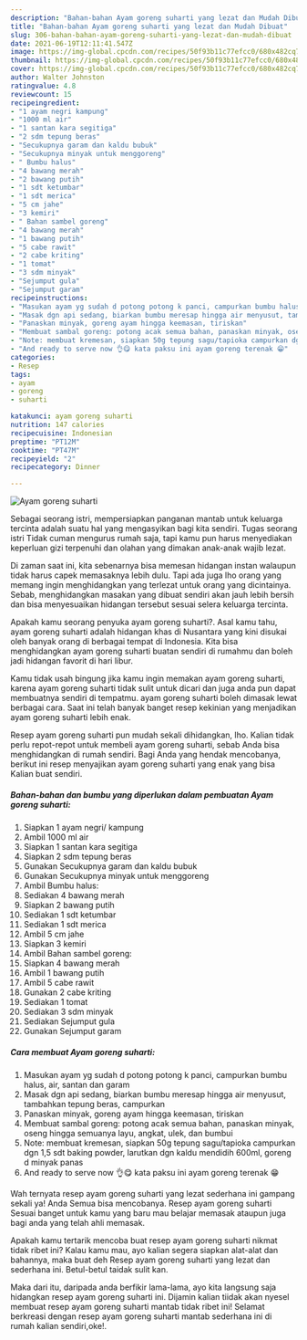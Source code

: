 ```yaml
---
description: "Bahan-bahan Ayam goreng suharti yang lezat dan Mudah Dibuat"
title: "Bahan-bahan Ayam goreng suharti yang lezat dan Mudah Dibuat"
slug: 306-bahan-bahan-ayam-goreng-suharti-yang-lezat-dan-mudah-dibuat
date: 2021-06-19T12:11:41.547Z
image: https://img-global.cpcdn.com/recipes/50f93b11c77efcc0/680x482cq70/ayam-goreng-suharti-foto-resep-utama.jpg
thumbnail: https://img-global.cpcdn.com/recipes/50f93b11c77efcc0/680x482cq70/ayam-goreng-suharti-foto-resep-utama.jpg
cover: https://img-global.cpcdn.com/recipes/50f93b11c77efcc0/680x482cq70/ayam-goreng-suharti-foto-resep-utama.jpg
author: Walter Johnston
ratingvalue: 4.8
reviewcount: 15
recipeingredient:
- "1 ayam negri kampung"
- "1000 ml air"
- "1 santan kara segitiga"
- "2 sdm tepung beras"
- "Secukupnya garam dan kaldu bubuk"
- "Secukupnya minyak untuk menggoreng"
- " Bumbu halus"
- "4 bawang merah"
- "2 bawang putih"
- "1 sdt ketumbar"
- "1 sdt merica"
- "5 cm jahe"
- "3 kemiri"
- " Bahan sambel goreng"
- "4 bawang merah"
- "1 bawang putih"
- "5 cabe rawit"
- "2 cabe kriting"
- "1 tomat"
- "3 sdm minyak"
- "Sejumput gula"
- "Sejumput garam"
recipeinstructions:
- "Masukan ayam yg sudah d potong potong k panci, campurkan bumbu halus, air, santan dan garam"
- "Masak dgn api sedang, biarkan bumbu meresap hingga air menyusut, tambahkan tepung beras, campurkan"
- "Panaskan minyak, goreng ayam hingga keemasan, tiriskan"
- "Membuat sambal goreng: potong acak semua bahan, panaskan minyak, oseng hingga semuanya layu, angkat, ulek, dan bumbui"
- "Note: membuat kremesan, siapkan 50g tepung sagu/tapioka campurkan dgn 1,5 sdt baking powder, larutkan dgn kaldu mendidih 600ml, goreng d minyak panas"
- "And ready to serve now 👌😋 kata paksu ini ayam goreng terenak 😁"
categories:
- Resep
tags:
- ayam
- goreng
- suharti

katakunci: ayam goreng suharti 
nutrition: 147 calories
recipecuisine: Indonesian
preptime: "PT12M"
cooktime: "PT47M"
recipeyield: "2"
recipecategory: Dinner

---
```



![Ayam goreng suharti](https://img-global.cpcdn.com/recipes/50f93b11c77efcc0/680x482cq70/ayam-goreng-suharti-foto-resep-utama.jpg)

Sebagai seorang istri, mempersiapkan panganan mantab untuk keluarga tercinta adalah suatu hal yang mengasyikan bagi kita sendiri. Tugas seorang istri Tidak cuman mengurus rumah saja, tapi kamu pun harus menyediakan keperluan gizi terpenuhi dan olahan yang dimakan anak-anak wajib lezat.

Di zaman  saat ini, kita sebenarnya bisa memesan hidangan instan walaupun tidak harus capek memasaknya lebih dulu. Tapi ada juga lho orang yang memang ingin menghidangkan yang terlezat untuk orang yang dicintainya. Sebab, menghidangkan masakan yang dibuat sendiri akan jauh lebih bersih dan bisa menyesuaikan hidangan tersebut sesuai selera keluarga tercinta. 



Apakah kamu seorang penyuka ayam goreng suharti?. Asal kamu tahu, ayam goreng suharti adalah hidangan khas di Nusantara yang kini disukai oleh banyak orang di berbagai tempat di Indonesia. Kita bisa menghidangkan ayam goreng suharti buatan sendiri di rumahmu dan boleh jadi hidangan favorit di hari libur.

Kamu tidak usah bingung jika kamu ingin memakan ayam goreng suharti, karena ayam goreng suharti tidak sulit untuk dicari dan juga anda pun dapat membuatnya sendiri di tempatmu. ayam goreng suharti boleh dimasak lewat berbagai cara. Saat ini telah banyak banget resep kekinian yang menjadikan ayam goreng suharti lebih enak.

Resep ayam goreng suharti pun mudah sekali dihidangkan, lho. Kalian tidak perlu repot-repot untuk membeli ayam goreng suharti, sebab Anda bisa menghidangkan di rumah sendiri. Bagi Anda yang hendak mencobanya, berikut ini resep menyajikan ayam goreng suharti yang enak yang bisa Kalian buat sendiri.

<!--inarticleads1-->

##### Bahan-bahan dan bumbu yang diperlukan dalam pembuatan Ayam goreng suharti:

1. Siapkan 1 ayam negri/ kampung
1. Ambil 1000 ml air
1. Siapkan 1 santan kara segitiga
1. Siapkan 2 sdm tepung beras
1. Gunakan Secukupnya garam dan kaldu bubuk
1. Gunakan Secukupnya minyak untuk menggoreng
1. Ambil  Bumbu halus:
1. Sediakan 4 bawang merah
1. Siapkan 2 bawang putih
1. Sediakan 1 sdt ketumbar
1. Sediakan 1 sdt merica
1. Ambil 5 cm jahe
1. Siapkan 3 kemiri
1. Ambil  Bahan sambel goreng:
1. Siapkan 4 bawang merah
1. Ambil 1 bawang putih
1. Ambil 5 cabe rawit
1. Gunakan 2 cabe kriting
1. Sediakan 1 tomat
1. Sediakan 3 sdm minyak
1. Sediakan Sejumput gula
1. Gunakan Sejumput garam




<!--inarticleads2-->

##### Cara membuat Ayam goreng suharti:

1. Masukan ayam yg sudah d potong potong k panci, campurkan bumbu halus, air, santan dan garam
1. Masak dgn api sedang, biarkan bumbu meresap hingga air menyusut, tambahkan tepung beras, campurkan
1. Panaskan minyak, goreng ayam hingga keemasan, tiriskan
1. Membuat sambal goreng: potong acak semua bahan, panaskan minyak, oseng hingga semuanya layu, angkat, ulek, dan bumbui
1. Note: membuat kremesan, siapkan 50g tepung sagu/tapioka campurkan dgn 1,5 sdt baking powder, larutkan dgn kaldu mendidih 600ml, goreng d minyak panas
1. And ready to serve now 👌😋 kata paksu ini ayam goreng terenak 😁




Wah ternyata resep ayam goreng suharti yang lezat sederhana ini gampang sekali ya! Anda Semua bisa mencobanya. Resep ayam goreng suharti Sesuai banget untuk kamu yang baru mau belajar memasak ataupun juga bagi anda yang telah ahli memasak.

Apakah kamu tertarik mencoba buat resep ayam goreng suharti nikmat tidak ribet ini? Kalau kamu mau, ayo kalian segera siapkan alat-alat dan bahannya, maka buat deh Resep ayam goreng suharti yang lezat dan sederhana ini. Betul-betul taidak sulit kan. 

Maka dari itu, daripada anda berfikir lama-lama, ayo kita langsung saja hidangkan resep ayam goreng suharti ini. Dijamin kalian tiidak akan nyesel membuat resep ayam goreng suharti mantab tidak ribet ini! Selamat berkreasi dengan resep ayam goreng suharti mantab sederhana ini di rumah kalian sendiri,oke!.

